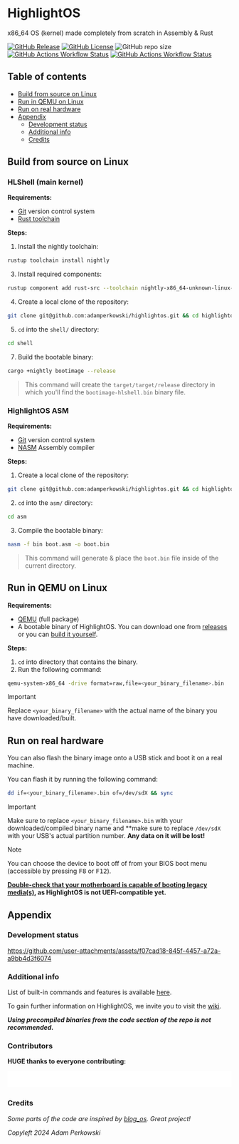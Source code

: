 # HighlightOS

<!-- logo instead of name -->

x86_64 OS (kernel) made completely from scratch in Assembly & Rust

[![GitHub Release](https://img.shields.io/github/v/release/adamperkowski/highlightos?label=Latest%20Released%20Version&color=%23ffcc4d&labelColor=%23000000)](https://github.com/adamperkowski/highlightos/releases)
[![GitHub License](https://img.shields.io/github/license/adamperkowski/highlightos?label=License&color=%23ffcc4d&labelColor=%23000000)](https://github.com/adamperkowski/highlightos/blob/main/LICENSE) ![GitHub repo size](https://img.shields.io/github/repo-size/adamperkowski/highlightos?label=Repo%20Size&color=%23ffcc4d&labelColor=%23000000)
[![GitHub Actions Workflow Status](https://img.shields.io/github/actions/workflow/status/adamperkowski/highlightos/asm.yml?branch=main&label=ASM%20Build&color=%23ffcc4d&labelColor=%23000000)](https://github.com/adamperkowski/highlightos/actions) [![GitHub Actions Workflow Status](https://img.shields.io/github/actions/workflow/status/adamperkowski/highlightos/rust.yml?branch=main&label=HLShell%20Build&color=%23ffcc4d&labelColor=%23000000)](https://github.com/adamperkowski/highlightos/actions)

## Table of contents
- [Build from source on Linux](#build-from-source-on-linux)
- [Run in QEMU on Linux](#run-in-qemu-on-linux)
- [Run on real hardware](#run-on-real-hardware)
- [Appendix](#appendix)
  - [Development status](#development-status)
  - [Additional info](#additional-info)
  - [Credits](#credits)

<!-- showcase -->
<!-- features -->
<!-- List of commands and features will be available soon. -->

<!-- installation & docs -->
## Build from source on Linux
### HLShell (main kernel)
**Requirements:**
 - [Git](https://git-scm.com) version control system
 - [Rust toolchain](https://www.rust-lang.org/tools/install)

**Steps:**
 1. Install the nightly toolchain:
```bash
rustup toolchain install nightly
```
 3. Install required components:
```bash
rustup component add rust-src --toolchain nightly-x86_64-unknown-linux-gnu && rustup component add llvm-tools-preview --toolchain nightly-x86_64-unknown-linux-gnu && cargo install bootimage
```
 4. Create a local clone of the repository:
```bash
git clone git@github.com:adamperkowski/highlightos.git && cd highlightos
```
 5. `cd` into the `shell/` directory:
```bash
cd shell
```
 7. Build the bootable binary:
```bash
cargo +nightly bootimage --release
```
> This command will create the `target/target/release` directory in which you'll find the `bootimage-hlshell.bin` binary file.

### HighlightOS ASM
**Requirements:**
 - [Git](https://git-scm.com) version control system
 - [NASM](https://nasm.us) Assembly compiler

**Steps:**
 1. Create a local clone of the repository:
```bash
git clone git@github.com:adamperkowski/highlightos.git && cd highlightos
```
 2. `cd` into the `asm/` directory:
```bash
cd asm
```
 3. Compile the bootable binary:
```bash
nasm -f bin boot.asm -o boot.bin
```
> This command will generate & place the `boot.bin` file inside of the current directory.

## Run in QEMU on Linux

**Requirements:**
 - [QEMU](https://www.qemu.org/download/#linux) (full package)
 - A bootable binary of HighlightOS. You can download one from [releases](https://github.com/adamperkowski/highlightos/releases) or you can [build it yourself](#build-from-source-on-linux).

**Steps:**
 1. `cd` into directory that contains the binary.
 2. Run the following command:
```bash
qemu-system-x86_64 -drive format=raw,file=<your_binary_filename>.bin
```
> [!IMPORTANT]
> Replace `<your_binary_filename>` with the actual name of the binary you have downloaded/built.

## Run on real hardware
You can also flash the binary image onto a USB stick and boot it on a real machine. 

You can flash it by running the following command:
```bash
dd if=<your_binary_filename>.bin of=/dev/sdX && sync
```

> [!IMPORTANT]
> Make sure to replace `<your_binary_filename>.bin` with your downloaded/compiled binary name and **make sure to replace `/dev/sdX` with your USB's actual partition number. **Any data on it will be lost!**

> [!NOTE]
>You can choose the device to boot off of from your BIOS boot menu (accessible by pressing <kbd>F8</kbd> or <kbd>F12</kbd>).
>
>**<ins>Double-check that your motherboard is capable of booting legacy media(s)</ins>, as HighlightOS is not UEFI-compatible yet.**

<!-- contributing -->
## Appendix

### Development status
https://github.com/user-attachments/assets/f07cad18-845f-4457-a72a-a9bb4d3f6074

### Additional info
List of built-in commands and features is available [here](https://github.com/adamperkowski/highlightos/wiki/Commands#built-in-commands).

To gain further information on HighlightOS, we invite you to visit the [wiki](https://github.com/adamperkowski/highlightos/wiki/).

**_Using precompiled binaries from the code section of the repo is not recommended._**

### Contributors
**HUGE thanks to everyone contributing:**

<a href="https://github.com/adamperkowski/highlightos/graphs/contributors">
  <img src="https://raw.githubusercontent.com/adamperkowski/highlightos/gh-pages/CONTRIBUTORS.svg"/>
</a>

### Credits
*Some parts of the code are inspired by [blog_os](https://github.com/phil-opp/blog_os). Great project!*

*Copyleft 2024 Adam Perkowski*
